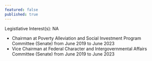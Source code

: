 ```yaml
---
featured: false
published: true
---
```

Legistlative Interest(s): NA

* Chairman at Poverty Alleviation and Social Investment Program Committee (Senate) from June 2019 to June 2023
* Vice Chairman at Federal Character and Intergovernmental Affairs Committee (Senate) from June 2019 to June 2023
